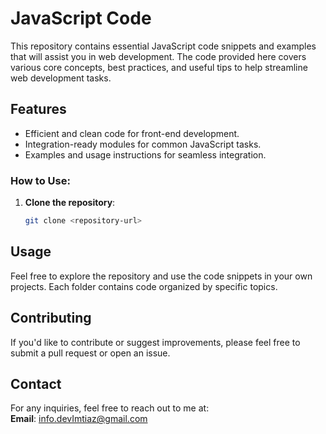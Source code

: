 # JavaScript Code

This repository contains essential JavaScript code snippets and examples that will assist you in web development. The code provided here covers various core concepts, best practices, and useful tips to help streamline web development tasks.

## Features
- Efficient and clean code for front-end development.
- Integration-ready modules for common JavaScript tasks.
- Examples and usage instructions for seamless integration.

### How to Use:
1. **Clone the repository**:
   ```bash
   git clone <repository-url>

## Usage
Feel free to explore the repository and use the code snippets in your own projects. Each folder contains code organized by specific topics.

## Contributing
If you'd like to contribute or suggest improvements, please feel free to submit a pull request or open an issue.

## Contact
For any inquiries, feel free to reach out to me at:  
**Email**: [info.devImtiaz@gmail.com](mailto:info.devImtiaz@gmail.com)
